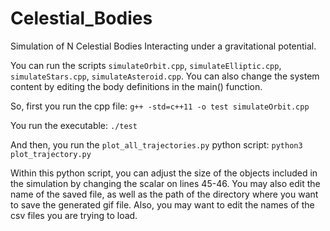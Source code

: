 # Celestial_Bodies
Simulation of N Celestial Bodies Interacting under a gravitational potential.

You can run the scripts `simulateOrbit.cpp`, `simulateElliptic.cpp`, `simulateStars.cpp`, `simulateAsteroid.cpp`. You can also change the system content by editing the body definitions in the main() function.

So, first you run the cpp file:
`g++ -std=c++11 -o test simulateOrbit.cpp`

You run the executable:
`./test`

And then, you run the `plot_all_trajectories.py` python script:
`python3 plot_trajectory.py`

Within this python script, you can adjust the size of the objects included in the simulation by changing the scalar on lines 45-46. You may also edit the name of the saved file, as well as the path of the directory where you want to save the generated gif file. Also, you may want to edit the names of the csv files you are trying to load.